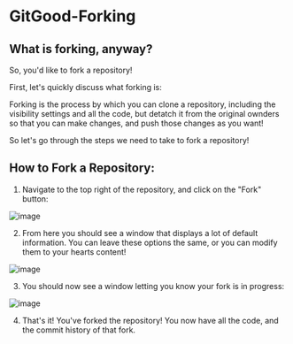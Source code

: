 # GitGood-Forking


## What is forking, anyway?

So, you'd like to fork a repository!

First, let's quickly discuss what forking is:

Forking is the process by which you can clone a repository, including the visibility settings and all the code, but detatch it from the original ownders so that you can make changes, and push those changes as you want!

So let's go through the steps we need to take to fork a repository!

## How to Fork a Repository:

  1. Navigate to the top right of the repository, and click on the "Fork" button:
  
  ![image](https://user-images.githubusercontent.com/114439245/220479872-ff310a75-29c0-461c-b0a0-86cd30213dd3.png)

  2. From here you should see a window that displays a lot of default information. You can leave these options the same, or you can modify them to your hearts content!
  
  ![image](https://user-images.githubusercontent.com/114439245/220480001-85d9ca8d-3bd5-4914-8992-1631045b9a7a.png)

  3. You should now see a window letting you know your fork is in progress:
  
  ![image](https://user-images.githubusercontent.com/114439245/220480107-21323e60-a003-4be0-8a13-9ffc3f987d1c.png)

  4. That's it! You've forked the repository! You now have all the code, and the commit history of that fork.
 
